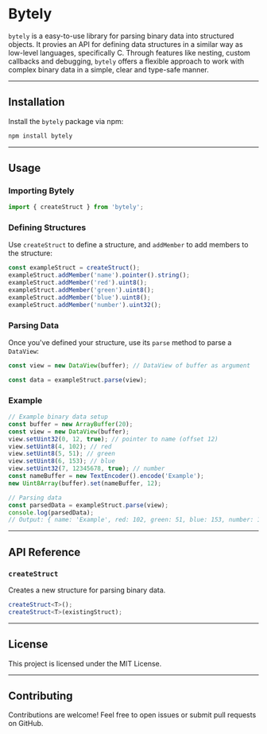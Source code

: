 # Bytely

`bytely` is a easy-to-use library for parsing binary data into structured objects. It provies an API for defining data structures in a similar way as low-level languages, specifically C. Through features like nesting, custom callbacks and debugging, `bytely` offers a flexible approach to work with complex binary data in a simple, clear and type-safe manner.

---

## Installation

Install the `bytely` package via npm:

```bash
npm install bytely
```

---

## Usage

### Importing Bytely

```typescript
import { createStruct } from 'bytely';
```

### Defining Structures

Use `createStruct` to define a structure, and `addMember` to add members to the structure:

```typescript
const exampleStruct = createStruct();
exampleStruct.addMember('name').pointer().string();
exampleStruct.addMember('red').uint8();
exampleStruct.addMember('green').uint8();
exampleStruct.addMember('blue').uint8();
exampleStruct.addMember('number').uint32();
```

### Parsing Data

Once you've defined your structure, use its `parse` method to parse a `DataView`:

```typescript
const view = new DataView(buffer); // DataView of buffer as argument

const data = exampleStruct.parse(view);
```

### Example

```typescript
// Example binary data setup
const buffer = new ArrayBuffer(20);
const view = new DataView(buffer);
view.setUint32(0, 12, true); // pointer to name (offset 12)
view.setUint8(4, 102); // red
view.setUint8(5, 51); // green
view.setUint8(6, 153); // blue
view.setUint32(7, 12345678, true); // number
const nameBuffer = new TextEncoder().encode('Example');
new Uint8Array(buffer).set(nameBuffer, 12);

// Parsing data
const parsedData = exampleStruct.parse(view);
console.log(parsedData);
// Output: { name: 'Example', red: 102, green: 51, blue: 153, number: 12345678 }
```

---

## API Reference

### `createStruct`

Creates a new structure for parsing binary data.

```typescript
createStruct<T>();
createStruct<T>(existingStruct);
```

---

## License

This project is licensed under the MIT License.

---

## Contributing

Contributions are welcome! Feel free to open issues or submit pull requests on GitHub.
